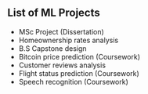 ## List of ML Projects

- MSc Project (Dissertation)
- Homeownership rates analysis
- B.S Capstone design
- Bitcoin price prediction (Coursework)
- Customer reviews analysis
- Flight status prediction (Coursework)
- Speech recognition (Coursework)

